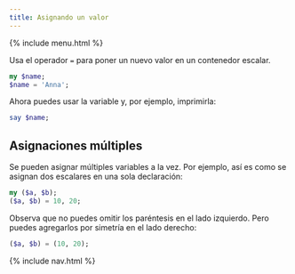 ```yaml
---
title: Asignando un valor
---
```


{% include menu.html %}

Usa el operador `=` para poner un nuevo valor en un contenedor escalar.

```raku
my $name;
$name = 'Anna';
```

Ahora puedes usar la variable y, por ejemplo, imprimirla:

```raku
say $name;
```

## Asignaciones múltiples

Se pueden asignar múltiples variables a la vez. Por ejemplo, así es como se asignan dos escalares en una sola declaración:

```raku
my ($a, $b);
($a, $b) = 10, 20;
```

Observa que no puedes omitir los paréntesis en el lado izquierdo. Pero puedes agregarlos por simetría en el lado derecho:

```raku
($a, $b) = (10, 20);
```

{% include nav.html %}